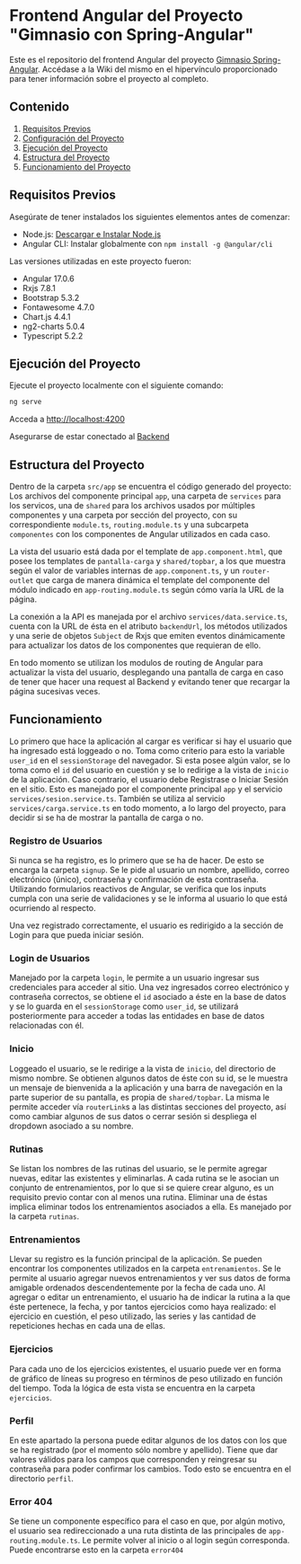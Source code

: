 # Frontend Angular del Proyecto "Gimnasio con Spring-Angular"

Este es el repositorio del frontend Angular del proyecto [Gimnasio Spring-Angular](https://github.com/Cosas-de-Martin/Gimnasio-Angular-Spring/wiki). Accédase a la Wiki del mismo en el hipervínculo proporcionado para tener información sobre el proyecto al completo.

## Contenido

1. [Requisitos Previos](#requisitos-previos)
2. [Configuración del Proyecto](#configuración-del-proyecto)
3. [Ejecución del Proyecto](#ejecución-del-proyecto)
4. [Estructura del Proyecto](#estructura-del-proyecto)
5. [Funcionamiento del Proyecto](#funcionamiento)

## Requisitos Previos

Asegúrate de tener instalados los siguientes elementos antes de comenzar:

- Node.js: [Descargar e Instalar Node.js](https://nodejs.org/)
- Angular CLI: Instalar globalmente con `npm install -g @angular/cli`

Las versiones utilizadas en este proyecto fueron:
  - Angular 17.0.6
  - Rxjs 7.8.1
  - Bootstrap 5.3.2
  - Fontawesome 4.7.0
  - Chart.js 4.4.1
  - ng2-charts 5.0.4
  - Typescript 5.2.2

## Ejecución del Proyecto

Ejecute el proyecto localmente con el siguiente comando:

```bash
ng serve
```

Acceda a [http://localhost:4200](http://localhost:4200)

Asegurarse de estar conectado al [Backend]()

## Estructura del Proyecto

Dentro de la carpeta `src/app` se encuentra el código generado del proyecto: Los archivos del componente principal `app`, una carpeta de `services` para los servicos, una de `shared` para los archivos usados por múltiples componentes y una carpeta por sección del proyecto, con su correspondiente `module.ts`, `routing.module.ts` y una subcarpeta `componentes` con los componentes de Angular utilizados en cada caso.

La vista del usuario está dada por el template de `app.component.html`, que posee los templates de `pantalla-carga` y `shared/topbar`, a los que muestra según el valor de variables internas de `app.component.ts`, y un `router-outlet` que carga de manera dinámica el template del componente del módulo indicado en `app-routing.module.ts` según cómo varía la URL de la página.

La conexión a la API es manejada por el archivo `services/data.service.ts`, cuenta con la URL de ésta en el atributo `backendUrl`, los métodos utilizados y una serie de objetos `Subject` de Rxjs que emiten eventos dinámicamente para actualizar los datos de los componentes que requieran de ello.

En todo momento se utilizan los modulos de routing de Angular para actualizar la vista del usuario, desplegando una pantalla de carga en caso de tener que hacer una request al Backend y evitando tener que recargar la página sucesivas veces.

## Funcionamiento

Lo primero que hace la aplicación al cargar es verificar si hay el usuario que ha ingresado está loggeado o no. Toma como criterio para esto la variable `user_id` en el `sessionStorage` del navegador. Si esta posee algún valor, se lo toma como el `id` del usuario en cuestión y se lo redirige a la vista de `inicio` de la aplicación. Caso contrario, el usuario debe Registrase o Iniciar Sesión en el sitio.
Esto es manejado por el componente principal `app` y el servicio `services/sesion.service.ts`. También se utiliza al servicio `services/carga.service.ts` en todo momento, a lo largo del proyecto, para decidir si se ha de mostrar la pantalla de carga o no.

### Registro de Usuarios

Si nunca se ha registro, es lo primero que se ha de hacer. De esto se encarga la carpeta `signup`. Se le pide al usuario un nombre, apellido, correo electrónico (único), contraseña y confirmación de esta contraseña. Utilizando formularios reactivos de Angular, se verifica que los inputs cumpla con una serie de validaciones y se le informa al usuario lo que está ocurriendo al respecto.

Una vez registrado correctamente, el usuario es redirigido a la sección de Login para que pueda iniciar sesión.

### Login de Usuarios

Manejado por la carpeta `login`, le permite a un usuario ingresar sus credenciales para acceder al sitio. Una vez ingresados correo electrónico y contraseña correctos, se obtiene el `id` asociado a éste en la base de datos y se lo guarda en el `sessionStorage` como `user_id`, se utilizará posteriormente para acceder a todas las entidades en base de datos relacionadas con él.

### Inicio

Loggeado el usuario, se le redirige a la vista de `inicio`, del directorio de mismo nombre. Se obtienen algunos datos de éste con su id, se le muestra un mensaje de bienvenida a la aplicación y una barra de navegación en la parte superior de su pantalla, es propia de `shared/topbar`. La misma le permite acceder vía `routerLink`s a las distintas secciones del proyecto, así como cambiar algunos de sus datos o cerrar sesión si despliega el dropdown asociado a su nombre.

### Rutinas

Se listan los nombres de las rutinas del usuario, se le permite agregar nuevas, editar las existentes y eliminarlas. A cada rutina se le asocian un conjunto de entrenamientos, por lo que si se quiere crear alguno, es un requisito previo contar con al menos una rutina. Eliminar una de éstas implica eliminar todos los entrenamientos asociados a ella. Es manejado por la carpeta `rutinas`.

### Entrenamientos

Llevar su registro es la función principal de la aplicación. Se pueden encontrar los componentes utilizados en la carpeta `entrenamientos`. Se le permite al usuario agregar nuevos entrenamientos y ver sus datos de forma amigable ordenados descendentemente por la fecha de cada uno. Al agregar o editar un entrenamiento, el usuario ha de indicar la rutina a la que éste pertenece, la fecha, y por tantos ejercicios como haya realizado: el ejercicio en cuestión, el peso utilizado, las series y las cantidad de repeticiones hechas en cada una de ellas. 

### Ejercicios

Para cada uno de los ejercicios existentes, el usuario puede ver en forma de gráfico de líneas su progreso en términos de peso utilizado en función del tiempo. Toda la lógica de esta vista se encuentra en la carpeta `ejercicios`.

### Perfil

En este apartado la persona puede editar algunos de los datos con los que se ha registrado (por el momento sólo nombre y apellido). Tiene que dar valores válidos para los campos que corresponden y reingresar su contraseña para poder confirmar los cambios. Todo esto se encuentra en el directorio `perfil`.

### Error 404

Se tiene un componente específico para el caso en que, por algún motivo, el usuario sea redireccionado a una ruta distinta de las principales de `app-routing.module.ts`. Le permite volver al inicio o al login según corresponda. Puede encontrarse esto en la carpeta `error404`

